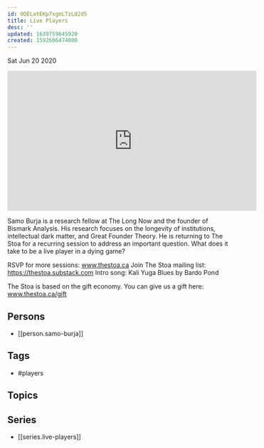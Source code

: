 ```yaml
---
id: OQELatEKp7xgmLTzLd2d5
title: Live Players
desc: ''
updated: 1639759645920
created: 1592606474000
---
```





Sat Jun 20 2020

<iframe width="560" height="315" src="https://www.youtube.com/embed/3j7jowVotmc" title="Live Players w/ Samo Burja (June 18, 2020)" frameborder="0" allow="accelerometer; autoplay; clipboard-write; encrypted-media; gyroscope; picture-in-picture" allowfullscreen ></iframe>

Samo Burja is a research fellow at The Long Now and the founder of Bismark Analysis. His research focuses on the longevity of institutions, intellectual dark matter, and Great Founder Theory. He is returning to The Stoa for a recurring session to address an important question. What does it take to be a live player in a dying game?

RSVP for more sessions: www.thestoa.ca
Join The Stoa mailing list: https://thestoa.substack.com
Intro song: Kali Yuga Blues by Bardo Pond

The Stoa is based on the gift economy. You can give us a gift here: www.thestoa.ca/gift

## Persons

- [[person.samo-burja]]

## Tags

- #players

## Topics



## Series

- [[series.live-players]]

